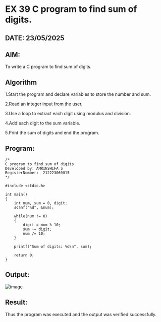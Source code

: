 # EX 39 C program to find sum of digits.
## DATE: 23/05/2025
## AIM:
To write a C program to find sum of digits.

## Algorithm
1.Start the program and declare variables to store the number and sum.

2.Read an integer input from the user.

3.Use a loop to extract each digit using modulus and division.

4.Add each digit to the sum variable.

5.Print the sum of digits and end the program.

## Program:
```
/*
C program to find sum of digits.
Developed by: AMRINSHIFA S
RegisterNumber:  212223060015
*/

#include <stdio.h>

int main()
{
    int num, sum = 0, digit;
    scanf("%d", &num);

    while(num != 0)
    {
        digit = num % 10;
        sum += digit;
        num /= 10;
    }

    printf("Sum of digits: %d\n", sum);

    return 0;
}

```

## Output:
![image](https://github.com/user-attachments/assets/ed3ab544-8c46-4a3a-8e88-fce873fd9b6c)



## Result:
Thus the program was executed and the output was verified successfully.
